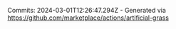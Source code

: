 Commits: 2024-03-01T12:26:47.294Z - Generated via https://github.com/marketplace/actions/artificial-grass
<br>
